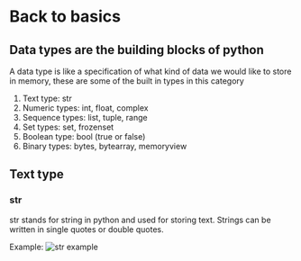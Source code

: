 # Back to basics

## Data types are the building blocks of python

A data type is like a specification of what kind of data we would like to store
in memory, these are some of the built in types in this category

1. Text type: str
2. Numeric types: int, float, complex
3. Sequence types: list, tuple, range
4. Set types: set, frozenset
5. Boolean type: bool (true or false)
6. Binary types: bytes, bytearray, memoryview


## Text type

### str

str stands for string in python and used for storing text.  Strings can be written
in single quotes or double quotes.

Example: ![str example](https://hackernoon.com/images/B6I7WEwrKubf11jAWFL33iiMzR13-s63531s3.png)

